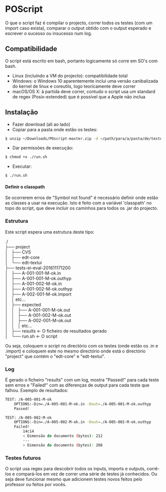 # POScript
O que o script faz é compilar o projecto, correr todos os testes (com um import caso exista), comparar o output obtido com o output esperado e escrever o sucesso ou insucesso num log.  

## Compatibilidade
O script está escrito em bash, portanto logicamente só corre em SO's com bash.
* Linux (incluíndo a VM do projecto): compatibilidade total
* Windows: o Windows 10 aparentemente inclui uma versão canibalizada do kernel de linux e coreutils, logo teoricamente deve correr
* macOS/OS X: à partida deve correr, contudo o script usa um standard de regex (Posix-extended) que é possível que a Apple não inclua

## Instalação
* Fazer download (ali ao lado)
* Copiar para a pasta onde estão os testes:
```sh
$ unzip ~/Downloads/POscript-master.zip -d ~/path/para/a/pasta/de/testes
```
* Dar permissões de execução:
```sh
$ chmod +x ./run.sh
```
* Executar:
```sh
$ ./run.sh
```
#### Definir o classpath
Se ocorrerem erros de "Symbol not found" é necessário definir onde estão as classes a usar na execução. Isto é feito com a variável 'classpath' no topo do script, que deve incluir os caminhos para todos os .jar do projecto.

### Estrutura
Este script espera uma estrutura deste tipo:

./  
├── project  
│   ├── CVS  
│   ├── edt-core  
│   └── edt-textui    
├── tests-ei-eval-201611171200  
│   ├── A-001-001-M-ok.in  
│   ├── A-001-001-M-ok.outhyp  
│   ├── A-001-002-M-ok.in  
│   ├── A-001-002-M-ok.outhyp  
│   ├── A-002-001-M-ok.import  
│   │ etc...  
│   ├── expected  
│   │   ├── A-001-001-M-ok.out  
│   │   ├── A-001-002-M-ok.out  
│   │   ├── A-002-001-M-ok.out  
│   │   │ etc...  
│   ├── results <- O ficheiro de resultados gerado  
│   └── run.sh <- O script  


Ou seja, coloquem o script no directório com os testes (onde estão os .in e .import) e coloquem este no mesmo directório onde está o directório "project" que contém o "edt-core" e "edt-textui".

### Log
É gerado o ficheiro "results" com um log, mostra "Passed!" para cada teste sem erros e "Failed!" com as diferenças de output para cada teste que falhou. Exemplo de resultados:

```sh
TEST: /A-005-001-M-ok
	OPTIONS:-Din=./A-005-001-M-ok.in -Dout=./A-005-001-M-ok.outhyp
	Passed!

TEST: /A-005-002-M-ok
	OPTIONS:-Din=./A-005-002-M-ok.in -Dout=./A-005-002-M-ok.outhyp
	Failed!
		14c14
		< Dimensão do documento (bytes): 212
		---
		> Dimensão do documento (bytes): 208
```
### Testes futuros
O script usa regex para descobrir todos os inputs, imports e outputs, corrê-los e compará-los em vez de correr uma série de testes já conhecidos. Ou seja deve funcionar mesmo que adicionem testes novos feitos pelo professor ou feitos por vocês.
